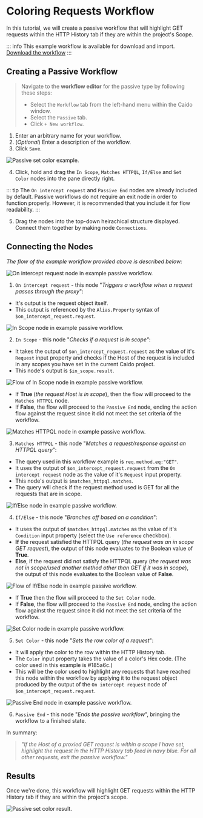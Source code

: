 # Coloring Requests Workflow

In this tutorial, we will create a passive workflow that will highlight GET requests within the HTTP History tab if they are within the project's Scope.

::: info
This example workflow is available for download and import. [Download the workflow](https://github.com/caido/documentation/tree/main/diagrams/data/Color_In_Scope_GET_Requests_Example.json)
:::

## Creating a Passive Workflow

> Navigate to the **workflow editor** for the passive type by following these steps:
>
> - Select the `Workflow` tab from the left-hand menu within the Caido window.
> - Select the `Passive` tab.
> - Click `+ New workflow`.

1. Enter an arbitrary name for your workflow.
2. (_Optional_) Enter a description of the workflow.
3. Click `Save`.

<img alt="Passive set color example." src="/_images/passive_setcolor_example.png"/>

4. Click, hold and drag the `In Scope`, `Matches HTTPQL`, `If/Else` and `Set Color` nodes into the pane directly right.

::: tip
The `On intercept request` and `Passive End` nodes are already included by default. Passive workflows do not require an exit node in order to function properly. However, it is recommended that you include it for flow readability.
:::

5. Drag the nodes into the top-down heirachical structure displayed. Connect them together by making node `Connections`.

## Connecting the Nodes

_The flow of the example workflow provided above is described below:_

<img alt="On intercept request node in example passive workflow." src="/_images/on_intercept_req_example_wf.png"/>

1. `On intercept request` - this node "_Triggers a workflow when a request passes through the proxy_":

- It's output is the request object itself.
- This output is referenced by the `Alias.Property` syntax of `$on_intercept_request.request`.

<img alt="In Scope node in example passive workflow." src="/_images/in_scope_example_wf.png"/>

2. `In Scope` - this node "_Checks if a request is in scope"_:

- It takes the output of `$on_intercept_request.request` as the value of it's `Request` input property and checks if the Host of the request is included in any scopes you have set in the current Caido project.
- This node's output is `$in_scope.result`.

<img alt="Flow of In Scope node in example passive workflow." src="/_images/in_scope_flow_example_wf.png"/>

- If **True** (_the request Host is in scope_), then the flow will proceed to the `Matches HTTPQL` node.
- If **False**, the flow will proceed to the `Passive End` node, ending the action flow against the request since it did not meet the set criteria of the workflow.

<img alt="Matches HTTPQL node in example passive workflow." src="/_images/matches_httpql_example_wf.png"/>

3. `Matches HTTPQL` - this node "_Matches a request/response against an HTTPQL query_":

- The query used in this workflow example is `req.method.eq:"GET"`.
- It uses the output of `$on_intercept_request.request` from the `On intercept request` node as the value of it's `Request` input property.
- This node's output is `$matches_httpql.matches`.
- The query will check if the request method used is GET for all the requests that are in scope.

<img alt="If/Else node in example passive workflow." src="/_images/if_else_example_wf.png"/>

4. `If/Else` - this node "_Branches off based on a condition_":

- It uses the output of `$matches_httpql.matches` as the value of it's `Condition` input property (select the `Use reference` checkbox).
- **If** the request satisfied the HTTPQL query (_the request was an in scope GET request_), the output of this node evaluates to the Boolean value of **True**.
- **Else**, if the request did not satisfy the HTTPQL query (_the request was not in scope/used another method other than GET if it was in scope_), the output of this node evaluates to the Boolean value of **False**.

<img alt="Flow of If/Else node in example passive workflow." src="/_images/if_else_flow_example_wf.png"/>

- If **True** then the flow will proceed to the `Set Color` node.
- If **False**, the flow will proceed to the `Passive End` node, ending the action flow against the request since it did not meet the set criteria of the workflow.

<img alt="Set Color node in example passive workflow." src="/_images/set_color_example_wf.png"/>

5. `Set Color` - this node "_Sets the row color of a request_":

- It will apply the color to the row within the HTTP History tab.
- The `Color` input property takes the value of a color's Hex code. (The color used in this example is #185a6c.)
- This will be the color used to highlight any requests that have reached this node within the workflow by applying it to the request object produced by the output of the `On intercept request` node of `$on_intercept_request.request`.

<img alt="Passive End node in example passive workflow." src="/_images/passive_end_example_wf.png"/>

6. `Passive End` - this node "_Ends the passive workflow_", bringing the workflow to a finished state.

In summary:

> _"If the Host of a proxied GET request is within a scope I have set, highlight the request in the HTTP History tab feed in navy blue. For all other requests, exit the passive workflow."_

## Results

Once we're done, this workflow will highlight GET requests within the HTTP History tab if they are within the project's scope.

<img alt="Passive set color result." src="/_images/passive_setcolor_result.png"/>
